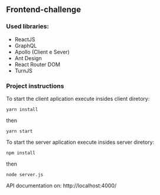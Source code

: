 ## Frontend-challenge

### Used libraries:

- ReactJS
- GraphQL
- Apollo (Client e Sever)
- Ant Design
- React Router DOM
- TurnJS

### Project instructions

To start the client aplication execute insides client diretory: 

`yarn install`

then

`yarn start`

To start the server aplication execute insides server diretory: 

`npm install`

then

`node server.js`

API documentation on: http://localhost:4000/
